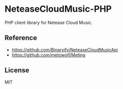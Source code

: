 # NeteaseCloudMusic-PHP

PHP client library for Netease Cloud Music.

## Reference

* https://github.com/Binaryify/NeteaseCloudMusicApi
* https://github.com/metowolf/Meting

## License

MIT
